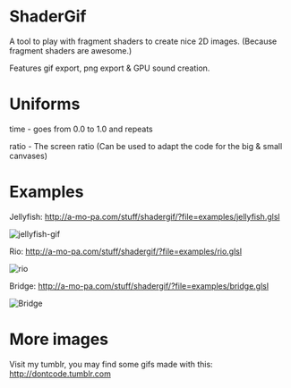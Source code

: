 # ShaderGif

A tool to play with fragment shaders to create nice 2D images. (Because fragment shaders are awesome.)

Features gif export, png export & GPU sound creation.

# Uniforms

time - goes from 0.0 to 1.0 and repeats

ratio - The screen ratio (Can be used to adapt the code for the big & small canvases)

# Examples

Jellyfish: http://a-mo-pa.com/stuff/shadergif/?file=examples/jellyfish.glsl

![jellyfish-gif](http://67.media.tumblr.com/99a2e2a0055a5ba480c3d034db5d95b7/tumblr_ocaant6fWH1svno9go1_500.gif)

Rio: http://a-mo-pa.com/stuff/shadergif/?file=examples/rio.glsl

![rio](http://66.media.tumblr.com/31f918444dfeb6977d1a0818b5aed8d5/tumblr_oc62fccF031svno9go1_500.gif)

Bridge: http://a-mo-pa.com/stuff/shadergif/?file=examples/bridge.glsl

![Bridge](http://67.media.tumblr.com/1c175c8fd49c8be7ad155b7acddc850f/tumblr_oc6ennIUP41svno9go1_500.gif)

#  More images

Visit my tumblr, you may find some gifs made with this: http://dontcode.tumblr.com
